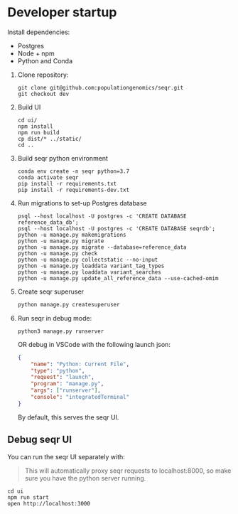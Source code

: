 # Developer startup

Install dependencies:
- Postgres
- Node + npm
- Python and Conda


1. Clone repository:

   ```shell
   git clone git@github.com:populationgenomics/seqr.git
   git checkout dev
   ```

1. Build UI

   ```shell
   cd ui/
   npm install
   npm run build
   cp dist/* ../static/
   cd ..
   ```

1. Build seqr python environment

   ```shell
   conda env create -n seqr python=3.7
   conda activate seqr
   pip install -r requirements.txt
   pip install -r requirements-dev.txt
   ```
   
1. Run migrations to set-up Postgres database

   ```shell
   psql --host localhost -U postgres -c 'CREATE DATABASE reference_data_db';
   psql --host localhost -U postgres -c 'CREATE DATABASE seqrdb';
   python -u manage.py makemigrations
   python -u manage.py migrate
   python -u manage.py migrate --database=reference_data
   python -u manage.py check
   python -u manage.py collectstatic --no-input
   python -u manage.py loaddata variant_tag_types
   python -u manage.py loaddata variant_searches
   python -u manage.py update_all_reference_data --use-cached-omim
   ```

1. Create seqr superuser

   ```bash
   python manage.py createsuperuser
   ```

1. Run seqr in debug mode:

   ```shell
   python3 manage.py runserver
   ```

   OR debug in VSCode with the following launch json:

   ```json
   {
       "name": "Python: Current File",
       "type": "python",
       "request": "launch",
       "program": "manage.py",
       "args": ["runserver"],
       "console": "integratedTerminal"
   }
   ```

    By default, this serves the seqr UI.


## Debug seqr UI

You can run the seqr UI separately with:

> This will automatically proxy seqr requests to localhost:8000, so make sure you have the python server running.

```shell
cd ui
npm run start
open http://localhost:3000
```

